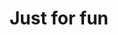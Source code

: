 ---
title: Just for fun
layout: default
modal-id: 3
image: img/portfolio/lightroast.png
description: I started making comics in 2018, and discovered that I really loved doing it! A few of the comics I make have to do with science, but most do not. Most people don't find materials science as entertaining as I do. <a href="http://lightroastcomics.com">Read the comics</a>
---